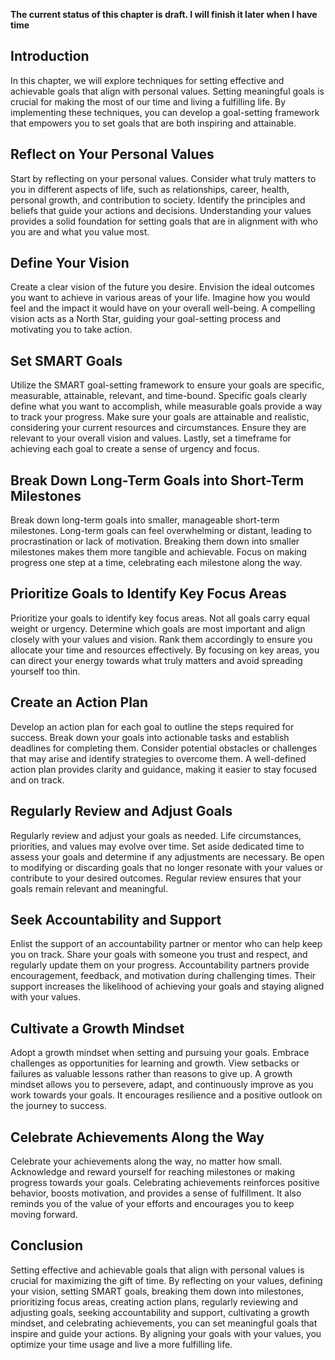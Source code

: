 **The current status of this chapter is draft. I will finish it later when I have time**

Introduction
------------

In this chapter, we will explore techniques for setting effective and achievable goals that align with personal values. Setting meaningful goals is crucial for making the most of our time and living a fulfilling life. By implementing these techniques, you can develop a goal-setting framework that empowers you to set goals that are both inspiring and attainable.

Reflect on Your Personal Values
-------------------------------

Start by reflecting on your personal values. Consider what truly matters to you in different aspects of life, such as relationships, career, health, personal growth, and contribution to society. Identify the principles and beliefs that guide your actions and decisions. Understanding your values provides a solid foundation for setting goals that are in alignment with who you are and what you value most.

Define Your Vision
------------------

Create a clear vision of the future you desire. Envision the ideal outcomes you want to achieve in various areas of your life. Imagine how you would feel and the impact it would have on your overall well-being. A compelling vision acts as a North Star, guiding your goal-setting process and motivating you to take action.

Set SMART Goals
---------------

Utilize the SMART goal-setting framework to ensure your goals are specific, measurable, attainable, relevant, and time-bound. Specific goals clearly define what you want to accomplish, while measurable goals provide a way to track your progress. Make sure your goals are attainable and realistic, considering your current resources and circumstances. Ensure they are relevant to your overall vision and values. Lastly, set a timeframe for achieving each goal to create a sense of urgency and focus.

Break Down Long-Term Goals into Short-Term Milestones
-----------------------------------------------------

Break down long-term goals into smaller, manageable short-term milestones. Long-term goals can feel overwhelming or distant, leading to procrastination or lack of motivation. Breaking them down into smaller milestones makes them more tangible and achievable. Focus on making progress one step at a time, celebrating each milestone along the way.

Prioritize Goals to Identify Key Focus Areas
--------------------------------------------

Prioritize your goals to identify key focus areas. Not all goals carry equal weight or urgency. Determine which goals are most important and align closely with your values and vision. Rank them accordingly to ensure you allocate your time and resources effectively. By focusing on key areas, you can direct your energy towards what truly matters and avoid spreading yourself too thin.

Create an Action Plan
---------------------

Develop an action plan for each goal to outline the steps required for success. Break down your goals into actionable tasks and establish deadlines for completing them. Consider potential obstacles or challenges that may arise and identify strategies to overcome them. A well-defined action plan provides clarity and guidance, making it easier to stay focused and on track.

Regularly Review and Adjust Goals
---------------------------------

Regularly review and adjust your goals as needed. Life circumstances, priorities, and values may evolve over time. Set aside dedicated time to assess your goals and determine if any adjustments are necessary. Be open to modifying or discarding goals that no longer resonate with your values or contribute to your desired outcomes. Regular review ensures that your goals remain relevant and meaningful.

Seek Accountability and Support
-------------------------------

Enlist the support of an accountability partner or mentor who can help keep you on track. Share your goals with someone you trust and respect, and regularly update them on your progress. Accountability partners provide encouragement, feedback, and motivation during challenging times. Their support increases the likelihood of achieving your goals and staying aligned with your values.

Cultivate a Growth Mindset
--------------------------

Adopt a growth mindset when setting and pursuing your goals. Embrace challenges as opportunities for learning and growth. View setbacks or failures as valuable lessons rather than reasons to give up. A growth mindset allows you to persevere, adapt, and continuously improve as you work towards your goals. It encourages resilience and a positive outlook on the journey to success.

Celebrate Achievements Along the Way
------------------------------------

Celebrate your achievements along the way, no matter how small. Acknowledge and reward yourself for reaching milestones or making progress towards your goals. Celebrating achievements reinforces positive behavior, boosts motivation, and provides a sense of fulfillment. It also reminds you of the value of your efforts and encourages you to keep moving forward.

Conclusion
----------

Setting effective and achievable goals that align with personal values is crucial for maximizing the gift of time. By reflecting on your values, defining your vision, setting SMART goals, breaking them down into milestones, prioritizing focus areas, creating action plans, regularly reviewing and adjusting goals, seeking accountability and support, cultivating a growth mindset, and celebrating achievements, you can set meaningful goals that inspire and guide your actions. By aligning your goals with your values, you optimize your time usage and live a more fulfilling life.
